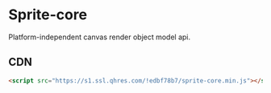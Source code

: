 # Sprite-core

Platform-independent canvas render object model api.

## CDN

```html
<script src="https://s1.ssl.qhres.com/!edbf78b7/sprite-core.min.js"></script>
```
